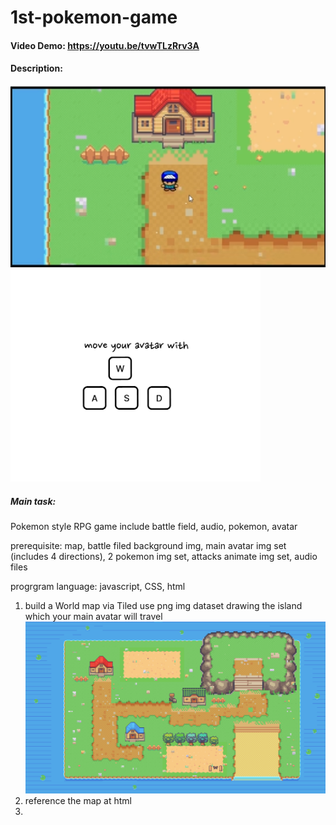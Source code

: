 # 1st-pokemon-game

#### Video Demo:  <https://youtu.be/tvwTLzRrv3A>
#### Description:
![pokemon game img](./img/pokemongame.png)
<img src="./img/instruction.png" alt="instruction img" width="400"/>

##### Main task:
Pokemon style RPG game include battle field, audio, pokemon, avatar

prerequisite: map, battle filed background img, main avatar img set (includes 4 directions), 2 pokemon img set, attacks animate img set, audio files

progrgram language: javascript, CSS, html


1. build a World map via Tiled
  use png img dataset drawing the island which your main avatar will travel
  ![island img](./img/Pellettown.png)
2. reference the map at html
3. 
